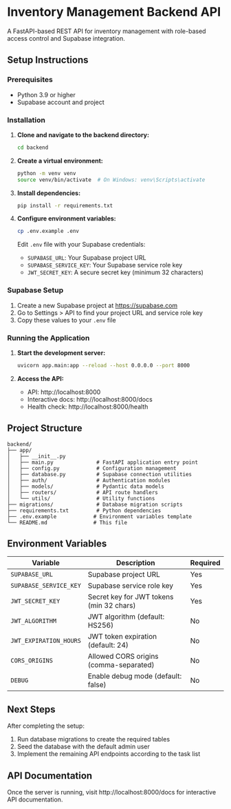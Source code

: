 # Inventory Management Backend API

A FastAPI-based REST API for inventory management with role-based access control and Supabase integration.

## Setup Instructions

### Prerequisites

- Python 3.9 or higher
- Supabase account and project

### Installation

1. **Clone and navigate to the backend directory:**
   ```bash
   cd backend
   ```

2. **Create a virtual environment:**
   ```bash
   python -m venv venv
   source venv/bin/activate  # On Windows: venv\Scripts\activate
   ```

3. **Install dependencies:**
   ```bash
   pip install -r requirements.txt
   ```

4. **Configure environment variables:**
   ```bash
   cp .env.example .env
   ```
   
   Edit `.env` file with your Supabase credentials:
   - `SUPABASE_URL`: Your Supabase project URL
   - `SUPABASE_SERVICE_KEY`: Your Supabase service role key
   - `JWT_SECRET_KEY`: A secure secret key (minimum 32 characters)

### Supabase Setup

1. Create a new Supabase project at https://supabase.com
2. Go to Settings > API to find your project URL and service role key
3. Copy these values to your `.env` file

### Running the Application

1. **Start the development server:**
   ```bash
   uvicorn app.main:app --reload --host 0.0.0.0 --port 8000
   ```

2. **Access the API:**
   - API: http://localhost:8000
   - Interactive docs: http://localhost:8000/docs
   - Health check: http://localhost:8000/health

## Project Structure

```
backend/
├── app/
│   ├── __init__.py
│   ├── main.py              # FastAPI application entry point
│   ├── config.py            # Configuration management
│   ├── database.py          # Supabase connection utilities
│   ├── auth/                # Authentication modules
│   ├── models/              # Pydantic data models
│   ├── routers/             # API route handlers
│   └── utils/               # Utility functions
├── migrations/              # Database migration scripts
├── requirements.txt         # Python dependencies
├── .env.example            # Environment variables template
└── README.md               # This file
```

## Environment Variables

| Variable | Description | Required |
|----------|-------------|----------|
| `SUPABASE_URL` | Supabase project URL | Yes |
| `SUPABASE_SERVICE_KEY` | Supabase service role key | Yes |
| `JWT_SECRET_KEY` | Secret key for JWT tokens (min 32 chars) | Yes |
| `JWT_ALGORITHM` | JWT algorithm (default: HS256) | No |
| `JWT_EXPIRATION_HOURS` | JWT token expiration (default: 24) | No |
| `CORS_ORIGINS` | Allowed CORS origins (comma-separated) | No |
| `DEBUG` | Enable debug mode (default: false) | No |

## Next Steps

After completing the setup:

1. Run database migrations to create the required tables
2. Seed the database with the default admin user
3. Implement the remaining API endpoints according to the task list

## API Documentation

Once the server is running, visit http://localhost:8000/docs for interactive API documentation.